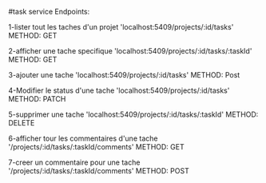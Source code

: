 #task service
Endpoints:

1-lister tout les taches d'un projet
'localhost:5409/projects/:id/tasks' METHOD: GET


2-afficher une tache specifique
'localhost:5409/projects/:id/tasks/:taskId' METHOD: GET

3-ajouter une tache
'localhost:5409/projects/:id/tasks' METHOD: Post

4-Modifier le status d'une tache
'localhost:5409/projects/:id/tasks' METHOD: PATCH

5-supprimer une tache
'localhost:5409/projects/:id/tasks/:taskId' METHOD: DELETE

6-afficher tour les commentaires d'une tache
'/projects/:id/tasks/:taskId/comments' METHOD: GET 

7-creer un commentaire pour une tache
'/projects/:id/tasks/:taskId/comments' METHOD: POST
